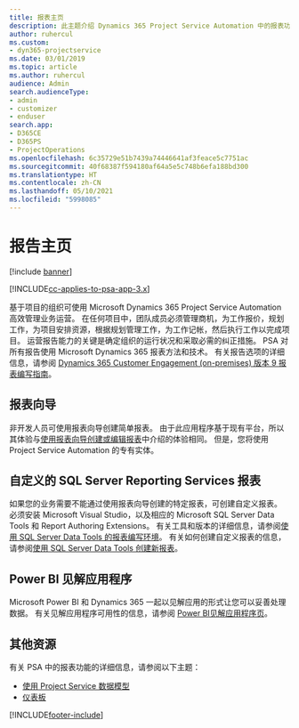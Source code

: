 ```yaml
---
title: 报表主页
description: 此主题介绍 Dynamics 365 Project Service Automation 中的报表功能。
author: ruhercul
ms.custom:
- dyn365-projectservice
ms.date: 03/01/2019
ms.topic: article
ms.author: ruhercul
audience: Admin
search.audienceType:
- admin
- customizer
- enduser
search.app:
- D365CE
- D365PS
- ProjectOperations
ms.openlocfilehash: 6c35729e51b7439a74446641af3feace5c7751ac
ms.sourcegitcommit: 40f68387f594180af64a5e5c748b6efa188bd300
ms.translationtype: HT
ms.contentlocale: zh-CN
ms.lasthandoff: 05/10/2021
ms.locfileid: "5998085"
---
```

# <a name="reporting-home-page"></a>报告主页

[!include [banner](../includes/psa-now-project-operations.md)]

[!INCLUDE[cc-applies-to-psa-app-3.x](../includes/cc-applies-to-psa-app-3x.md)]

基于项目的组织可使用 Microsoft Dynamics 365 Project Service Automation 高效管理业务运营。 在任何项目中，团队成员必须管理商机，为工作报价，规划工作，为项目安排资源，根据规划管理工作，为工作记帐，然后执行工作以完成项目。 运营报告能力的关键是确定组织的运行状况和采取必需的纠正措施。 PSA 对所有报告使用 Microsoft Dynamics 365 报表方法和技术。 有关报告选项的详细信息，请参阅 [Dynamics 365 Customer Engagement (on-premises) 版本 9 报表编写指南](/dynamics365/customerengagement/on-premises/analytics/reporting-analytics-with-dynamics-365)。

## <a name="report-wizard"></a>报表向导

非开发人员可使用报表向导创建简单报表。 由于此应用程序基于现有平台，所以其体验与[使用报表向导创建或编辑报表](/dynamics365/customerengagement/on-premises/basics/create-edit-copy-report-wizard)中介绍的体验相同。 但是，您将使用 Project Service Automation 的专有实体。

## <a name="custom-sql-server-reporting-services-reports"></a>自定义的 SQL Server Reporting Services 报表

如果您的业务需要不能通过使用报表向导创建的特定报表，可创建自定义报表。 必须安装 Microsoft Visual Studio，以及相应的 Microsoft SQL Server Data Tools 和 Report Authoring Extensions。 有关工具和版本的详细信息，请参阅[使用 SQL Server Data Tools 的报表编写环境](/dynamics365/customerengagement/on-premises/analytics/report-writing-environment-using-sql-server-data-tools)。 有关如何创建自定义报表的信息，请参阅[使用 SQL Server Data Tools 创建新报表](/dynamics365/customerengagement/on-premises/analytics/create-a-new-report-using-sql-server-data-tools)。

## <a name="power-bi-insights-apps"></a>Power BI 见解应用程序

Microsoft Power BI 和 Dynamics 365 一起以见解应用的形式让您可以妥善处理数据。 有关见解应用程序可用性的信息，请参阅 [Power BI见解应用程序页](https://powerbi.microsoft.com/power-bi-insights-apps/)。


## <a name="additional-resources"></a>其他资源
有关 PSA 中的报表功能的详细信息，请参阅以下主题：

- [使用 Project Service 数据模型](reports-working-project-service-data-model.md)
- [仪表板](reports-dashboards.md)



[!INCLUDE[footer-include](../includes/footer-banner.md)]